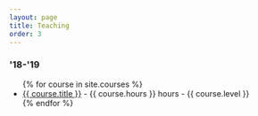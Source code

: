 ```yaml
---
layout: page
title: Teaching
order: 3
---
```


<!--- TOC
{:toc}-->

### '18-'19

<ul>
  {% for course in site.courses %}
    <li>
      <a href="{{ course.url }}">{{ course.title }}</a>
      - {{ course.hours }} hours - {{ course.level }}
    </li>
  {% endfor %}
</ul>

<!--### 2018/2019
<!--
## Remediation
Teaching assistant

## Calculus 151
**31.5 hours**

**28.5 hours** of **TD** (French _Travaux Dirigés_, Italian _esercitazioni_, English _tutorials_). 1.5 hours sessions from Monday 14/11/2018 to Tuesday 8/01/2019.

**3 hours** exam on Tuesday 15/01/2019
-->
